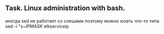 ## Task. Linux administration with bash.  

#### 



иногда sed не работает со слешами поэтому можно юзать что-то типа sed -i "s~$IPMASK~$elkserviceip
